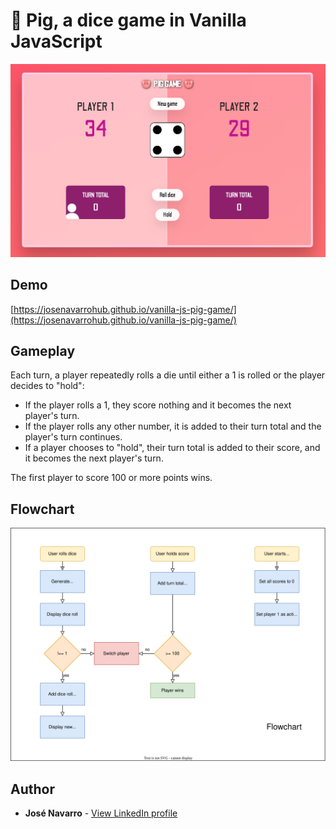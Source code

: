 # 🐷 Pig, a dice game in Vanilla JavaScript

[![Pig, a dice game in Vanilla JavaScript](https://github.com/josenavarrohub/vanilla-js-pig-game/blob/main/demo.png?raw=true)](https://josenavarrohub.github.io/vanilla-js-pig-game/)

## Demo
[https://josenavarrohub.github.io/vanilla-js-pig-game/](https://josenavarrohub.github.io/vanilla-js-pig-game/)

## Gameplay
Each turn, a player repeatedly rolls a die until either a 1 is rolled or the player decides to "hold":

- If the player rolls a 1, they score nothing and it becomes the next player's turn.
- If the player rolls any other number, it is added to their turn total and the player's turn continues.
- If a player chooses to "hold", their turn total is added to their score, and it becomes the next player's turn.

The first player to score 100 or more points wins.

## Flowchart
[![Pig, a dice game in Vanilla JavaScript](https://raw.githubusercontent.com/josenavarrohub/vanilla-js-pig-game/main/flowchart.drawio.svg)](https://josenavarrohub.github.io/vanilla-js-pig-game/)

## Author

* **José Navarro** - [View LinkedIn profile](https://www.linkedin.com/in/josenavarroortiz/)
